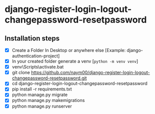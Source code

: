 # django-register-login-logout-changepassword-resetpassword

## Installation steps
- [x] Create a Folder In Desktop or anywhere else [Example: django-authentication-project]
- [x] In your created folder generate a venv [```python -m venv venv```]
- [x] venv\Scripts\activate.bat 
- [x] git clone https://github.com/naym00/django-register-login-logout-changepassword-resetpassword.git
- [x]  cd django-register-login-logout-changepassword-resetpassword
- [x] pip install -r requirements.txt
- [x] python manage.py migrate
- [x] python manage.py makemigrations
- [x] python manage.py runserver   
